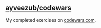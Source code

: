 ## [ayveezub/codewars](https://www.codewars.com/users/ayveezub/completed_solutions)
My completed exercises on [codewars.com](https://www.codewars.com).
